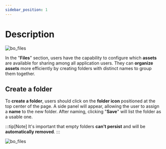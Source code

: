 ```yaml
---
sidebar_position: 1
---
```

# Description
![bo_files](/img/bo_files.png)

In the "**Files**" section, users have the capability to configure which **assets** are available for sharing among all application users. They can **organize assets** more efficiently by creating folders with distinct names to group them together.

## Create a folder
To **create a folder**, users should click on the **folder icon** positioned at the top center of the page. A side panel will appear, allowing the user to assign a **name** to the new folder. 
After naming, clicking "**Save**" will list the folder as a usable one. 

:::tip[Note]
It's important that empty folders **can't persist** and will be **automatically removed**.
:::

![bo_files](/img/bo_files2.png)